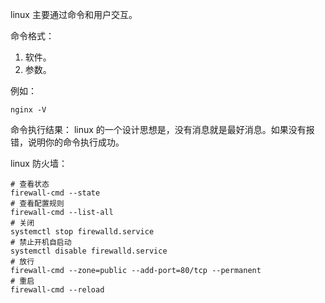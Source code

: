 linux 主要通过命令和用户交互。

命令格式：
1. 软件。
2. 参数。

例如：
```
nginx -V
```

命令执行结果：
linux 的一个设计思想是，没有消息就是最好消息。如果没有报错，说明你的命令执行成功。

linux 防火墙：
```
# 查看状态
firewall-cmd --state
# 查看配置规则
firewall-cmd --list-all
# 关闭
systemctl stop firewalld.service
# 禁止开机自启动
systemctl disable firewalld.service
# 放行
firewall-cmd --zone=public --add-port=80/tcp --permanent
# 重启
firewall-cmd --reload
```